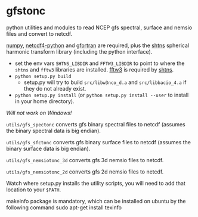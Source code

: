 # gfstonc
python utilities and modules to read NCEP gfs spectral, surface and nemsio files and convert to netcdf.

[numpy](http://numpy.org), [netcdf4-python](https://github.com/Unidata/netcdf4-python) and
[gfortran](https://gcc.gnu.org/wiki/GFortran) are required, 
plus the [shtns](https://bitbucket.org/nschaeff/shtns) spherical harmonic transform
library (including the python interface).

* set the env vars `SHTNS_LIBDIR` and `FFTW3_LIBDIR` to point to where the `shtns` and `fftw3` 
libraries are installed.  [fftw3](http://www.fftw.org) is required by [shtns](https://bitbucket.org/nschaeff/shtns).
* `python setup.py build`
   - setup.py will try to build `src/libw3nco_d.a`  and `src/libbacio_4.a` if they do not
already exist. 
* `python setup.py install` (or `python setup.py install --user` to install in your 
home directory).

*Will not work on Windows!*

`utils/gfs_spectonc` converts gfs binary spectral files to netcdf (assumes the binary spectral data is big endian).

`utils/gfs_sfctonc` converts gfs binary surface files to netcdf (assumes the binary surface data is big endian).

`utils/gfs_nemsiotonc_3d` converts gfs 3d nemsio files to netcdf.

`utils/gfs_nemsiotonc_2d` converts gfs 2d nemsio files to netcdf.

Watch where setup.py installs the utility scripts, you will need to add that location to your `$PATH`.

makeinfo package is mandatory, which can be installed on ubuntu by the following command
sudo apt-get install texinfo

